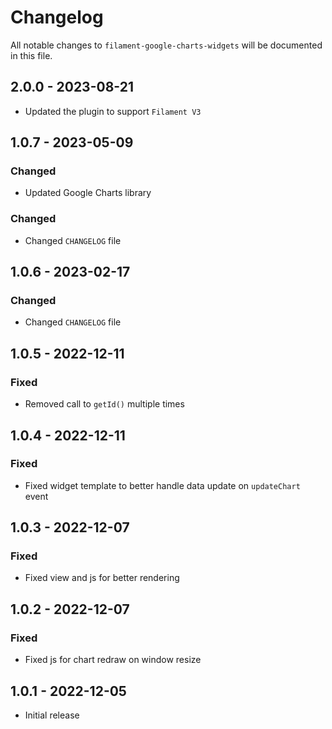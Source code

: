 # Changelog

All notable changes to `filament-google-charts-widgets` will be documented in this file.

## 2.0.0 - 2023-08-21

-   Updated the plugin to support `Filament V3`

## 1.0.7 - 2023-05-09

### Changed

-   Updated Google Charts library

### Changed

-   Changed `CHANGELOG` file

## 1.0.6 - 2023-02-17

### Changed

-   Changed `CHANGELOG` file

## 1.0.5 - 2022-12-11

### Fixed

-   Removed call to `getId()` multiple times

## 1.0.4 - 2022-12-11

### Fixed

-   Fixed widget template to better handle data update on `updateChart` event

## 1.0.3 - 2022-12-07

### Fixed

-   Fixed view and js for better rendering

## 1.0.2 - 2022-12-07

### Fixed

-   Fixed js for chart redraw on window resize

## 1.0.1 - 2022-12-05

-   Initial release
